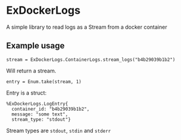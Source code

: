 # ExDockerLogs

A simple library to read logs as a Stream from a docker container

## Example usage

```
stream = ExDockerLogs.ContainerLogs.stream_logs("b4b29039b1b2")
```

Will return a stream.

```
entry = Enum.take(stream, 1)
```

Entry is a struct:

```
%ExDockerLogs.LogEntry{
  container_id: "b4b29039b1b2",
  message: "some text",
  stream_type: "stdout"}
```

Stream types are `stdout`, `stdin` and `stderr`
